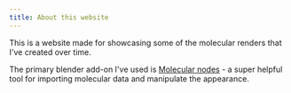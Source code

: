 ```yaml
---
title: About this website
---
```


This is a website made for showcasing some of the molecular renders that I've created over time. 

The primary blender add-on I've used is <a href="https://bradyajohnston.github.io/MolecularNodes/">Molecular nodes</a> - a super helpful tool for importing molecular data and manipulate the appearance.
